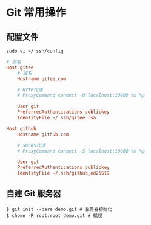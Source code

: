# Git 常用操作

## 配置文件

`sudo vi ~/.ssh/config`

```ini
# 别名
Host gitee
    # 域名
    Hostname gitee.com

    # HTTP代理
    # ProxyCommand connect -H localhost:10809 %h %p

    User git
    PreferredAuthentications publickey
    IdentityFile ~/.ssh/gitee_rsa

Host github
	Hostname github.com

	# SOCKS代理
    # ProxyCommand connect -S localhost:10808 %h %p

    User git
    PreferredAuthentications publickey
    IdentityFile ~/.ssh/github_ed25519
```

## 自建 Git 服务器

```term
$ git init --bare demo.git # 服务器初始化
$ chown -R root:root demo.git # 赋权
```
